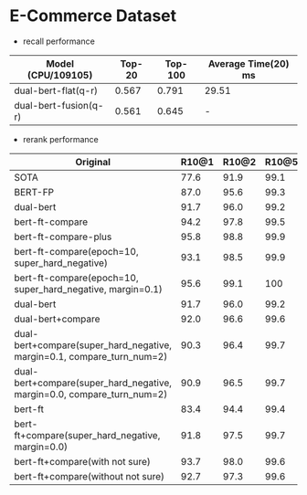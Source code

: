 # E-Commerce Dataset

* recall performance

| Model (CPU/109105)     | Top-20 | Top-100 | Average Time(20) ms |
| ---------------------- | ------ | ------- | ------------------- |
| dual-bert-flat(q-r)    |  0.567 | 0.791   | 29.51               |
| dual-bert-fusion(q-r)  |  0.561 | 0.645   | -              |

* rerank performance

| Original       | R10@1 | R10@2 | R10@5 | MRR    |
| -------------- | ----- | ----- | ----- | ------ |
| SOTA           | 77.6  | 91.9  | 99.1  | -      |
| BERT-FP        | 87.0  | 95.6  | 99.3  | -      |
| dual-bert      | 91.7  | 96.0  | 99.2  | 94.85  |
| bert-ft-compare    | 94.2  | 97.8  | 99.5  | 96.52  |
| bert-ft-compare-plus    | 95.8  | 98.8  | 99.9  | 97.67  |
| bert-ft-compare(epoch=10, super_hard_negative) | 93.1 | 98.5 | 99.9 | 96.22 |
| bert-ft-compare(epoch=10, super_hard_negative, margin=0.1) | 95.6 | 99.1 | 100 | 97.58 |
| dual-bert          | 91.7  | 96.0  | 99.2  | 94.85  |
| dual-bert+compare  | 92.0  | 96.6  | 99.6  | 95.23  |
| dual-bert+compare(super_hard_negative, margin=0.1, compare_turn_num=2)  | 90.3  | 96.4  | 99.7  | 94.32  |
| dual-bert+compare(super_hard_negative, margin=0.0, compare_turn_num=2)  | 90.9  | 96.5  | 99.7  | 94.65  |
| bert-ft            | 83.4  | 94.4  | 99.4  | 90.43  |
| bert-ft+compare(super_hard_negative, margin=0.0)            | 91.8  | 97.5  | 99.7  | 95.35  |
| bert-ft+compare(with not sure)    | 93.7  | 98.0  | 99.6  | 96.34  |
| bert-ft+compare(without not sure)    | 92.7  | 97.3  | 99.6  | 95.72  |
